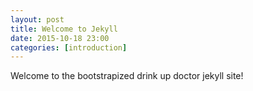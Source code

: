 ```yaml
---
layout: post
title: Welcome to Jekyll
date: 2015-10-18 23:00
categories: [introduction]
---
```


Welcome to the bootstrapized drink up doctor jekyll site!

